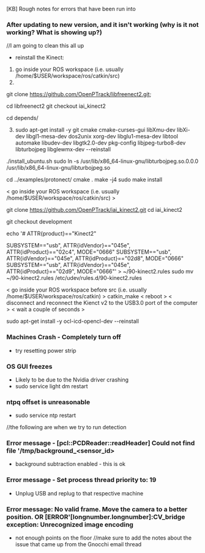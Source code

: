 [KB] Rough notes for errors that have been run into
### After updating to new version, and it isn't working (why is it not working? What is showing up?)

//I am going to clean this all up
* reinstall the Kinect:
1. go inside your ROS workspace (i.e. usually /home/$USER/workspace/ros/catkin/src)
2. 
git clone https://github.com/OpenPTrack/libfreenect2.git;

cd libfreenect2
git checkout iai_kinect2

cd depends/

3. sudo apt-get install -y git cmake cmake-curses-gui libXmu-dev libXi-dev libgl1-mesa-dev dos2unix xorg-dev libglu1-mesa-dev libtool automake libudev-dev libgtk2.0-dev pkg-config libjpeg-turbo8-dev libturbojpeg libglewmx-dev --reinstall

./install_ubuntu.sh
sudo ln -s /usr/lib/x86_64-linux-gnu/libturbojpeg.so.0.0.0 /usr/lib/x86_64-linux-gnu/libturbojpeg.so

cd ../examples/protonect/
cmake .
make -j4
sudo make install

< go inside your ROS workspace (i.e. usually /home/$USER/workspace/ros/catkin/src)  >

git clone https://github.com/OpenPTrack/iai_kinect2.git
cd iai_kinect2

git checkout development

echo '# ATTR{product}=="Kinect2"

SUBSYSTEM=="usb", ATTR{idVendor}=="045e", ATTR{idProduct}=="02c4", MODE="0666"
SUBSYSTEM=="usb", ATTR{idVendor}=="045e", ATTR{idProduct}=="02d8", MODE="0666"
SUBSYSTEM=="usb", ATTR{idVendor}=="045e", ATTR{idProduct}=="02d9", MODE="0666"' > ~/90-kinect2.rules
sudo mv ~/90-kinect2.rules /etc/udev/rules.d/90-kinect2.rules

< go inside your ROS workspace before src (i.e. usually /home/$USER/workspace/ros/catkin)  >
catkin_make
< reboot >
< disconnect and reconnect the Kienct v2 to the USB3.0 port of the computer >
< wait a couple of seconds >



sudo apt-get install -y ocl-icd-opencl-dev --reinstall

### Machines Crash - Completely turn off

* try resetting power strip

### OS GUI freezes

* Likely to be due to the Nvidia driver crashing
* sudo service light dm restart

### ntpq offset is unreasonable 

* sudo service ntp restart

//the following are when we try to run detection

### Error message - [pcl::PCDReader::readHeader] Could not find file '/tmp/background_<sensor_id>

* background subtraction enabled - this is ok

### Error message - Set process thread priority to: 19

* Unplug USB and replug to that respective machine

### Error message: No valid frame. Move the camera to a better position. OR [ERROR'[longnumber.longnumber]:CV_bridge exception: Unrecognized image encoding

* not enough points on the floor
//make sure to add the notes about the issue that came up from the Gnocchi email thread

